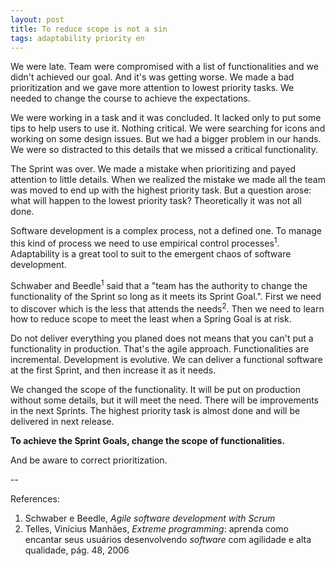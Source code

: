 ```yaml
---
layout: post
title: To reduce scope is not a sin
tags: adaptability priority en
---
```


We were late. Team were compromised with a list of functionalities and we didn't achieved our goal. And it's was getting worse. We made a bad prioritization and we gave more attention to lowest priority tasks. We needed to change the course to achieve the expectations.

We were working in a task and it was concluded. It lacked only to put some tips to help users to use it. Nothing critical. We were searching for icons and working on some design issues. But we had a bigger problem in our hands. We were so distracted to this details that we missed a critical functionality.

The Sprint was over. We made a mistake when prioritizing and payed attention to little details. When we realized the mistake we made all the team was moved to end up with the highest priority task. But a question arose: what will happen to the lowest priority task? Theoretically it was not all done.

Software development is a complex process, not a defined one. To manage this kind of process we need to use empirical control processes<sup>1</sup>. Adaptability is a great tool to suit to the emergent chaos of software development.

Schwaber and Beedle<sup>1</sup> said that a "team has the authority to change the functionality of the Sprint so long as it meets its Sprint Goal.". First we need to discover which is the less that attends the needs<sup>2</sup>. Then we need to learn how to reduce scope to meet the least when a Spring Goal is at risk.

Do not deliver everything you planed does not means that you can't put a functionality in production. That's the agile approach. Functionalities are incremental. Development is evolutive. We can deliver a functional software at the first Sprint, and then increase it as it needs.

We changed the scope of the functionality. It will be put on production without some details, but it will meet the need. There will be improvements in the next Sprints. The highest priority task is almost done and will be delivered in next release.

**To achieve the Sprint Goals, change the scope of functionalities.**

And be aware to correct prioritization. 

\-\-  

References:  

1. Schwaber e Beedle, *Agile software development with Scrum*
2. Telles, Vinícius Manhães, *Extreme programming*: aprenda como encantar seus usuários desenvolvendo *software* com agilidade e alta qualidade, pág. 48, 2006

